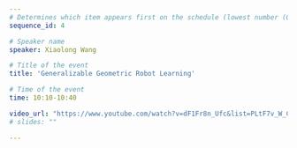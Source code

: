 ```yaml
---
# Determines which item appears first on the schedule (lowest number (0) appears first)
sequence_id: 4

# Speaker name
speaker: Xiaolong Wang

# Title of the event
title: 'Generalizable Geometric Robot Learning'

# Time of the event
time: 10:10-10:40

video_url: "https://www.youtube.com/watch?v=dF1Fr8n_Ufc&list=PLtF7v_W_CG5oG_lhI9tA1g4dPJKBOWDsA&index=5"
# slides: ""

---
```

